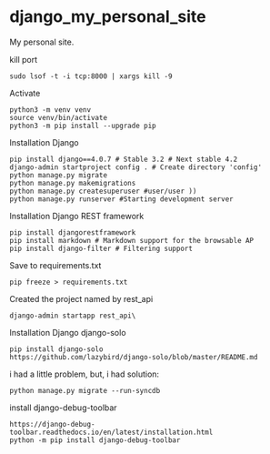 # django_my_personal_site
My personal site.


kill port

    sudo lsof -t -i tcp:8000 | xargs kill -9

Activate

    python3 -m venv venv
    source venv/bin/activate
    python3 -m pip install --upgrade pip

Installation Django

    pip install django==4.0.7 # Stable 3.2 # Next stable 4.2
    django-admin startproject config . # Create directory 'config'
    python manage.py migrate
    python manage.py makemigrations
    python manage.py createsuperuser #user/user ))
    python manage.py runserver #Starting development server

Installation Django REST framework

    pip install djangorestframework
    pip install markdown # Markdown support for the browsable AP
    pip install django-filter # Filtering support

Save to requirements.txt

    pip freeze > requirements.txt

Created the project named by rest_api

    django-admin startapp rest_api\

Installation Django django-solo

    pip install django-solo
    https://github.com/lazybird/django-solo/blob/master/README.md

i had a little problem, but, i had solution:

    python manage.py migrate --run-syncdb

install django-debug-toolbar

    https://django-debug-toolbar.readthedocs.io/en/latest/installation.html
    python -m pip install django-debug-toolbar

